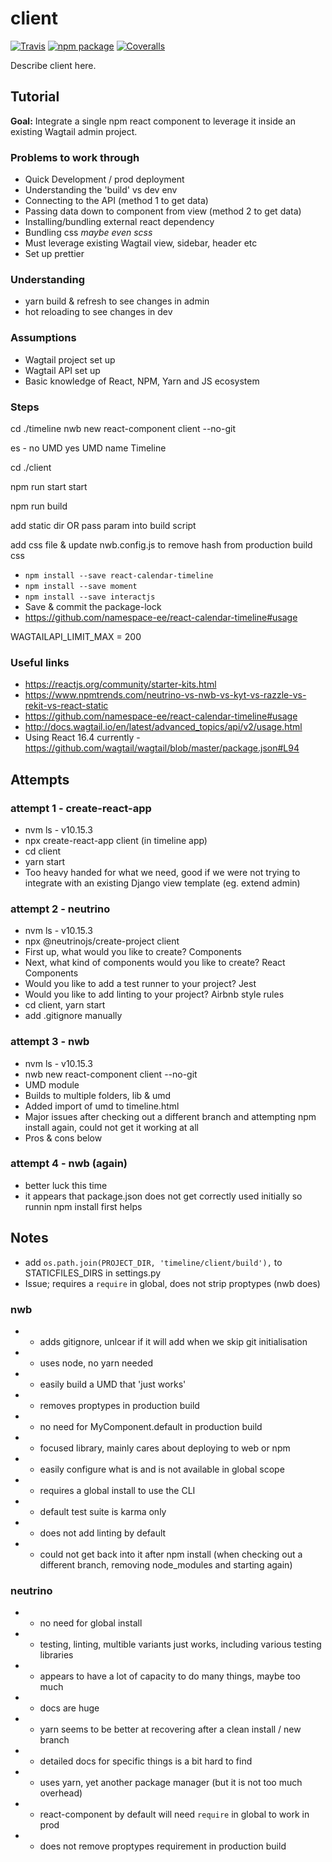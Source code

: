 # client

[![Travis][build-badge]][build]
[![npm package][npm-badge]][npm]
[![Coveralls][coveralls-badge]][coveralls]

Describe client here.

[build-badge]: https://img.shields.io/travis/user/repo/master.png?style=flat-square
[build]: https://travis-ci.org/user/repo
[npm-badge]: https://img.shields.io/npm/v/npm-package.png?style=flat-square
[npm]: https://www.npmjs.org/package/npm-package
[coveralls-badge]: https://img.shields.io/coveralls/user/repo/master.png?style=flat-square
[coveralls]: https://coveralls.io/github/user/repo

## Tutorial

**Goal:** Integrate a single npm react component to leverage it inside an existing Wagtail admin project.

### Problems to work through

- Quick Development / prod deployment
- Understanding the 'build' vs dev env
- Connecting to the API (method 1 to get data)
- Passing data down to component from view (method 2 to get data)
- Installing/bundling external react dependency
- Bundling css _maybe even scss_
- Must leverage existing Wagtail view, sidebar, header etc
- Set up prettier

### Understanding

- yarn build & refresh to see changes in admin
- hot reloading to see changes in dev

### Assumptions

- Wagtail project set up
- Wagtail API set up
- Basic knowledge of React, NPM, Yarn and JS ecosystem

### Steps

cd ./timeline
nwb new react-component client --no-git

es - no
UMD yes
UMD name Timeline

cd ./client

npm run start start

npm run build

add static dir OR pass param into build script

add css file & update nwb.config.js to remove hash from production build css

- `npm install --save react-calendar-timeline`
- `npm install --save moment`
- `npm install --save interactjs`
- Save & commit the package-lock
- https://github.com/namespace-ee/react-calendar-timeline#usage

WAGTAILAPI_LIMIT_MAX = 200

### Useful links

- https://reactjs.org/community/starter-kits.html
- https://www.npmtrends.com/neutrino-vs-nwb-vs-kyt-vs-razzle-vs-rekit-vs-react-static
- https://github.com/namespace-ee/react-calendar-timeline#usage
- http://docs.wagtail.io/en/latest/advanced_topics/api/v2/usage.html
- Using React 16.4 currently - https://github.com/wagtail/wagtail/blob/master/package.json#L94

## Attempts

### attempt 1 - create-react-app

- nvm ls - v10.15.3
- npx create-react-app client (in timeline app)
- cd client
- yarn start
- Too heavy handed for what we need, good if we were not trying to integrate with an existing Django view template (eg. extend admin)

### attempt 2 - neutrino

- nvm ls - v10.15.3
- npx @neutrinojs/create-project client
- First up, what would you like to create? Components
- Next, what kind of components would you like to create? React Components
- Would you like to add a test runner to your project? Jest
- Would you like to add linting to your project? Airbnb style rules
- cd client, yarn start
- add .gitignore manually

### attempt 3 - nwb

- nvm ls - v10.15.3
- nwb new react-component client --no-git
- UMD module
- Builds to multiple folders, lib & umd
- Added import of umd to timeline.html
- Major issues after checking out a different branch and attempting npm install again, could not get it working at all
- Pros & cons below

### attempt 4 - nwb (again)

- better luck this time
- it appears that package.json does not get correctly used initially so runnin npm install first helps

## Notes

- add `os.path.join(PROJECT_DIR, 'timeline/client/build'),` to STATICFILES_DIRS in settings.py
- Issue; requires a `require` in global, does not strip proptypes (nwb does)

### nwb

- - adds gitignore, unlcear if it will add when we skip git initialisation
- - uses node, no yarn needed
- - easily build a UMD that 'just works'
- - removes proptypes in production build
- - no need for MyComponent.default in production build
- - focused library, mainly cares about deploying to web or npm
- - easily configure what is and is not available in global scope
- - requires a global install to use the CLI
- - default test suite is karma only
- - does not add linting by default
- - could not get back into it after npm install (when checking out a different branch, removing node_modules and starting again)

### neutrino

- - no need for global install
- - testing, linting, multible variants just works, including various testing libraries
- - appears to have a lot of capacity to do many things, maybe too much
- - docs are huge
- - yarn seems to be better at recovering after a clean install / new branch
- - detailed docs for specific things is a bit hard to find
- - uses yarn, yet another package manager (but it is not too much overhead)
- - react-component by default will need `require` in global to work in prod
- - does not remove proptypes requirement in production build
